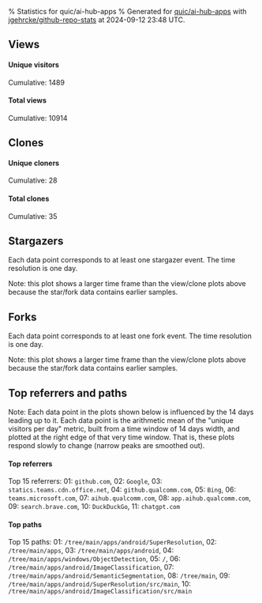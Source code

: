 % Statistics for quic/ai-hub-apps
% Generated for [quic/ai-hub-apps](https://github.com/quic/ai-hub-apps) with [jgehrcke/github-repo-stats](https://github.com/jgehrcke/github-repo-stats) at 2024-09-12 23:48 UTC.


## Views

#### Unique visitors
<div id="chart_views_unique" class="full-width-chart"></div>

Cumulative: 1489

#### Total views
<div id="chart_views_total" class="full-width-chart"></div>

Cumulative: 10914

<div class="pagebreak-for-print"> </div>

## Clones

#### Unique cloners
<div id="chart_clones_unique" class="full-width-chart"></div>

Cumulative: 28

#### Total clones
<div id="chart_clones_total" class="full-width-chart"></div>

Cumulative: 35



<div class="pagebreak-for-print"> </div>



## Stargazers

Each data point corresponds to at least one stargazer event.
The time resolution is one day.

<div id="chart_stargazers" class="full-width-chart"></div>


Note: this plot shows a larger time frame than the view/clone plots above because the star/fork data contains earlier samples.



## Forks

Each data point corresponds to at least one fork event.
The time resolution is one day.

<div id="chart_forks" class="full-width-chart"></div>


Note: this plot shows a larger time frame than the view/clone plots above because the star/fork data contains earlier samples.



<div class="pagebreak-for-print"> </div>



## Top referrers and paths


Note: Each data point in the plots shown below is influenced by the 14 days
leading up to it. Each data point is the arithmetic mean of the "unique
visitors per day" metric, built from a time window of 14 days width, and
plotted at the right edge of that very time window. That is, these plots
respond slowly to change (narrow peaks are smoothed out).




#### Top referrers


<div id="chart_referrers_top_n_alltime" class="full-width-chart"></div>

Top 15 referrers: 01: `github.com`, 02: `Google`, 03: `statics.teams.cdn.office.net`, 04: `github.qualcomm.com`, 05: `Bing`, 06: `teams.microsoft.com`, 07: `aihub.qualcomm.com`, 08: `app.aihub.qualcomm.com`, 09: `search.brave.com`, 10: `DuckDuckGo`, 11: `chatgpt.com`





#### Top paths


<div id="chart_paths_top_n_alltime" class="full-width-chart"></div>

Top 15 paths: 01: `/tree/main/apps/android/SuperResolution`, 02: `/tree/main/apps`, 03: `/tree/main/apps/android`, 04: `/tree/main/apps/windows/ObjectDetection`, 05: `/`, 06: `/tree/main/apps/android/ImageClassification`, 07: `/tree/main/apps/android/SemanticSegmentation`, 08: `/tree/main`, 09: `/tree/main/apps/android/SuperResolution/src/main`, 10: `/tree/main/apps/android/ImageClassification/src/main`


<script type="text/javascript">
    vegaEmbed('#chart_views_unique', {"$schema": "https://vega.github.io/schema/vega-lite/v4.17.0.json", "config": {"arc": {"fill": "#1b1e23"}, "area": {"fill": "#1b1e23"}, "axisBottom": {"domainColor": "#a9b4c4", "gridColor": "#a9b4c4", "labelColor": "#1b1e23", "labelFont": "relative-mono-11-pitch-pro, Menlo, monospace", "tickColor": "#a9b4c4", "titleColor": "#1b1e23", "titleFont": "relative-mono-11-pitch-pro, Menlo, monospace"}, "axisLeft": {"domainColor": "#a9b4c4", "gridColor": "#a9b4c4", "labelColor": "#1b1e23", "labelFont": "relative-mono-11-pitch-pro, Menlo, monospace", "tickColor": "#a9b4c4", "titleColor": "#1b1e23", "titleFont": "relative-mono-11-pitch-pro, Menlo, monospace"}, "axisX": {"grid": false}, "axisY": {"grid": false, "labelBound": true}, "background": "#FFFFFF", "group": {"fill": "#FFFFFF"}, "header": {"fontWeight": 400, "labelFont": "relative-mono-11-pitch-pro, Menlo, monospace", "titleFont": "relative-mono-11-pitch-pro, Menlo, monospace"}, "legend": {"labelFont": "relative-mono-11-pitch-pro, Menlo, monospace", "symbolSize": 200, "symbolType": "circle", "titleFont": "relative-mono-11-pitch-pro, Menlo, monospace"}, "line": {"color": "#1b1e23", "stroke": "#1b1e23"}, "path": {"stroke": "#1b1e23"}, "point": {"color": "#1b1e23", "cursor": "pointer", "filled": true, "size": 20}, "range": {"category": ["#85a2f7", "#ea9755", "#7eb36a", "#f07071", "#bc85d9", "#e587b6", "#a9b4c4", "#d4c05e", "#64b9c4"]}, "style": {"bar": {"fill": "#1b1e23"}, "text": {"font": "relative-mono-11-pitch-pro, Menlo, monospace", "fontWeight": 400}}, "symbol": {"shape": "circle"}, "title": {"anchor": "start", "font": "relative-mono-11-pitch-pro, Menlo, monospace", "fontWeight": 400}, "trail": {"color": "#1b1e23", "stroke": "#1b1e23"}, "view": {"stroke": null}}, "data": {"name": "data-1e461016a64dc0b0993a6940bbe8d0dd"}, "datasets": {"data-1e461016a64dc0b0993a6940bbe8d0dd": [{"time": "2024-08-28T00:00:00+00:00", "views_total": 570, "views_unique": 89}, {"time": "2024-08-29T00:00:00+00:00", "views_total": 1003, "views_unique": 127}, {"time": "2024-08-30T00:00:00+00:00", "views_total": 653, "views_unique": 89}, {"time": "2024-08-31T00:00:00+00:00", "views_total": 355, "views_unique": 61}, {"time": "2024-09-01T00:00:00+00:00", "views_total": 389, "views_unique": 64}, {"time": "2024-09-02T00:00:00+00:00", "views_total": 713, "views_unique": 103}, {"time": "2024-09-03T00:00:00+00:00", "views_total": 868, "views_unique": 99}, {"time": "2024-09-04T00:00:00+00:00", "views_total": 569, "views_unique": 88}, {"time": "2024-09-05T00:00:00+00:00", "views_total": 738, "views_unique": 100}, {"time": "2024-09-06T00:00:00+00:00", "views_total": 1025, "views_unique": 111}, {"time": "2024-09-07T00:00:00+00:00", "views_total": 304, "views_unique": 52}, {"time": "2024-09-08T00:00:00+00:00", "views_total": 356, "views_unique": 60}, {"time": "2024-09-09T00:00:00+00:00", "views_total": 643, "views_unique": 105}, {"time": "2024-09-10T00:00:00+00:00", "views_total": 975, "views_unique": 119}, {"time": "2024-09-11T00:00:00+00:00", "views_total": 749, "views_unique": 97}, {"time": "2024-09-12T00:00:00+00:00", "views_total": 1004, "views_unique": 125}]}, "encoding": {"tooltip": [{"field": "views_unique", "format": ".1f", "title": "views (u)", "type": "quantitative"}, {"field": "time", "format": "%B %e, %Y", "title": "date", "type": "temporal"}], "x": {"axis": {"labelAngle": 25}, "field": "time", "scale": {"domain": ["2024-08-28", "2024-09-12"]}, "timeUnit": "yearmonthdate", "title": "date", "type": "temporal"}, "y": {"axis": {}, "field": "views_unique", "scale": {"domain": [0, 139.70000000000002], "type": "linear", "zero": true}, "title": "unique views per day", "type": "quantitative"}}, "height": 200, "mark": {"point": true, "type": "line"}, "padding": 10, "width": "container"}, {"actions": false, "renderer": "svg"}).catch(console.error);
vegaEmbed('#chart_views_total', {"$schema": "https://vega.github.io/schema/vega-lite/v4.17.0.json", "config": {"arc": {"fill": "#1b1e23"}, "area": {"fill": "#1b1e23"}, "axisBottom": {"domainColor": "#a9b4c4", "gridColor": "#a9b4c4", "labelColor": "#1b1e23", "labelFont": "relative-mono-11-pitch-pro, Menlo, monospace", "tickColor": "#a9b4c4", "titleColor": "#1b1e23", "titleFont": "relative-mono-11-pitch-pro, Menlo, monospace"}, "axisLeft": {"domainColor": "#a9b4c4", "gridColor": "#a9b4c4", "labelColor": "#1b1e23", "labelFont": "relative-mono-11-pitch-pro, Menlo, monospace", "tickColor": "#a9b4c4", "titleColor": "#1b1e23", "titleFont": "relative-mono-11-pitch-pro, Menlo, monospace"}, "axisX": {"grid": false}, "axisY": {"grid": false, "labelBound": true}, "background": "#FFFFFF", "group": {"fill": "#FFFFFF"}, "header": {"fontWeight": 400, "labelFont": "relative-mono-11-pitch-pro, Menlo, monospace", "titleFont": "relative-mono-11-pitch-pro, Menlo, monospace"}, "legend": {"labelFont": "relative-mono-11-pitch-pro, Menlo, monospace", "symbolSize": 200, "symbolType": "circle", "titleFont": "relative-mono-11-pitch-pro, Menlo, monospace"}, "line": {"color": "#1b1e23", "stroke": "#1b1e23"}, "path": {"stroke": "#1b1e23"}, "point": {"color": "#1b1e23", "cursor": "pointer", "filled": true, "size": 20}, "range": {"category": ["#85a2f7", "#ea9755", "#7eb36a", "#f07071", "#bc85d9", "#e587b6", "#a9b4c4", "#d4c05e", "#64b9c4"]}, "style": {"bar": {"fill": "#1b1e23"}, "text": {"font": "relative-mono-11-pitch-pro, Menlo, monospace", "fontWeight": 400}}, "symbol": {"shape": "circle"}, "title": {"anchor": "start", "font": "relative-mono-11-pitch-pro, Menlo, monospace", "fontWeight": 400}, "trail": {"color": "#1b1e23", "stroke": "#1b1e23"}, "view": {"stroke": null}}, "data": {"name": "data-1e461016a64dc0b0993a6940bbe8d0dd"}, "datasets": {"data-1e461016a64dc0b0993a6940bbe8d0dd": [{"time": "2024-08-28T00:00:00+00:00", "views_total": 570, "views_unique": 89}, {"time": "2024-08-29T00:00:00+00:00", "views_total": 1003, "views_unique": 127}, {"time": "2024-08-30T00:00:00+00:00", "views_total": 653, "views_unique": 89}, {"time": "2024-08-31T00:00:00+00:00", "views_total": 355, "views_unique": 61}, {"time": "2024-09-01T00:00:00+00:00", "views_total": 389, "views_unique": 64}, {"time": "2024-09-02T00:00:00+00:00", "views_total": 713, "views_unique": 103}, {"time": "2024-09-03T00:00:00+00:00", "views_total": 868, "views_unique": 99}, {"time": "2024-09-04T00:00:00+00:00", "views_total": 569, "views_unique": 88}, {"time": "2024-09-05T00:00:00+00:00", "views_total": 738, "views_unique": 100}, {"time": "2024-09-06T00:00:00+00:00", "views_total": 1025, "views_unique": 111}, {"time": "2024-09-07T00:00:00+00:00", "views_total": 304, "views_unique": 52}, {"time": "2024-09-08T00:00:00+00:00", "views_total": 356, "views_unique": 60}, {"time": "2024-09-09T00:00:00+00:00", "views_total": 643, "views_unique": 105}, {"time": "2024-09-10T00:00:00+00:00", "views_total": 975, "views_unique": 119}, {"time": "2024-09-11T00:00:00+00:00", "views_total": 749, "views_unique": 97}, {"time": "2024-09-12T00:00:00+00:00", "views_total": 1004, "views_unique": 125}]}, "encoding": {"tooltip": [{"field": "views_total", "format": ".1f", "title": "views (t)", "type": "quantitative"}, {"field": "time", "format": "%B %e, %Y", "title": "date", "type": "temporal"}], "x": {"axis": {"labelAngle": 25}, "field": "time", "scale": {"domain": ["2024-08-28", "2024-09-12"]}, "timeUnit": "yearmonthdate", "title": "date", "type": "temporal"}, "y": {"axis": {"values": [1, 10, 50, 100, 500, 1000, 5000, 10000]}, "field": "views_total", "scale": {"domain": [0, 1127.5], "type": "symlog", "zero": true}, "title": "total views per day", "type": "quantitative"}}, "height": 200, "mark": {"point": true, "type": "line"}, "padding": 10, "width": "container"}, {"actions": false, "renderer": "svg"}).catch(console.error);
vegaEmbed('#chart_clones_unique', {"$schema": "https://vega.github.io/schema/vega-lite/v4.17.0.json", "config": {"arc": {"fill": "#1b1e23"}, "area": {"fill": "#1b1e23"}, "axisBottom": {"domainColor": "#a9b4c4", "gridColor": "#a9b4c4", "labelColor": "#1b1e23", "labelFont": "relative-mono-11-pitch-pro, Menlo, monospace", "tickColor": "#a9b4c4", "titleColor": "#1b1e23", "titleFont": "relative-mono-11-pitch-pro, Menlo, monospace"}, "axisLeft": {"domainColor": "#a9b4c4", "gridColor": "#a9b4c4", "labelColor": "#1b1e23", "labelFont": "relative-mono-11-pitch-pro, Menlo, monospace", "tickColor": "#a9b4c4", "titleColor": "#1b1e23", "titleFont": "relative-mono-11-pitch-pro, Menlo, monospace"}, "axisX": {"grid": false}, "axisY": {"grid": false, "labelBound": true}, "background": "#FFFFFF", "group": {"fill": "#FFFFFF"}, "header": {"fontWeight": 400, "labelFont": "relative-mono-11-pitch-pro, Menlo, monospace", "titleFont": "relative-mono-11-pitch-pro, Menlo, monospace"}, "legend": {"labelFont": "relative-mono-11-pitch-pro, Menlo, monospace", "symbolSize": 200, "symbolType": "circle", "titleFont": "relative-mono-11-pitch-pro, Menlo, monospace"}, "line": {"color": "#1b1e23", "stroke": "#1b1e23"}, "path": {"stroke": "#1b1e23"}, "point": {"color": "#1b1e23", "cursor": "pointer", "filled": true, "size": 20}, "range": {"category": ["#85a2f7", "#ea9755", "#7eb36a", "#f07071", "#bc85d9", "#e587b6", "#a9b4c4", "#d4c05e", "#64b9c4"]}, "style": {"bar": {"fill": "#1b1e23"}, "text": {"font": "relative-mono-11-pitch-pro, Menlo, monospace", "fontWeight": 400}}, "symbol": {"shape": "circle"}, "title": {"anchor": "start", "font": "relative-mono-11-pitch-pro, Menlo, monospace", "fontWeight": 400}, "trail": {"color": "#1b1e23", "stroke": "#1b1e23"}, "view": {"stroke": null}}, "data": {"name": "data-2d6f94b2fe28c00ec48459b4efc6017a"}, "datasets": {"data-2d6f94b2fe28c00ec48459b4efc6017a": [{"clones_total": 1, "clones_unique": 1, "time": "2024-08-28T00:00:00+00:00"}, {"clones_total": 4, "clones_unique": 4, "time": "2024-08-29T00:00:00+00:00"}, {"clones_total": 0, "clones_unique": 0, "time": "2024-08-30T00:00:00+00:00"}, {"clones_total": 2, "clones_unique": 2, "time": "2024-08-31T00:00:00+00:00"}, {"clones_total": 1, "clones_unique": 1, "time": "2024-09-01T00:00:00+00:00"}, {"clones_total": 2, "clones_unique": 2, "time": "2024-09-02T00:00:00+00:00"}, {"clones_total": 3, "clones_unique": 3, "time": "2024-09-03T00:00:00+00:00"}, {"clones_total": 2, "clones_unique": 2, "time": "2024-09-04T00:00:00+00:00"}, {"clones_total": 2, "clones_unique": 1, "time": "2024-09-05T00:00:00+00:00"}, {"clones_total": 6, "clones_unique": 5, "time": "2024-09-06T00:00:00+00:00"}, {"clones_total": 0, "clones_unique": 0, "time": "2024-09-07T00:00:00+00:00"}, {"clones_total": 3, "clones_unique": 1, "time": "2024-09-08T00:00:00+00:00"}, {"clones_total": 2, "clones_unique": 1, "time": "2024-09-09T00:00:00+00:00"}, {"clones_total": 2, "clones_unique": 2, "time": "2024-09-10T00:00:00+00:00"}, {"clones_total": 2, "clones_unique": 2, "time": "2024-09-11T00:00:00+00:00"}, {"clones_total": 3, "clones_unique": 1, "time": "2024-09-12T00:00:00+00:00"}]}, "encoding": {"tooltip": [{"field": "clones_unique", "format": ".1f", "title": "clones (u)", "type": "quantitative"}, {"field": "time", "format": "%B %e, %Y", "title": "date", "type": "temporal"}], "x": {"axis": {"labelAngle": 25}, "field": "time", "scale": {"domain": ["2024-08-28", "2024-09-12"]}, "timeUnit": "yearmonthdate", "title": "date", "type": "temporal"}, "y": {"axis": {}, "field": "clones_unique", "scale": {"domain": [0, 5.5], "type": "linear", "zero": true}, "title": "unique clones per day", "type": "quantitative"}}, "height": 200, "mark": {"point": true, "type": "line"}, "padding": 10, "width": "container"}, {"actions": false, "renderer": "svg"}).catch(console.error);
vegaEmbed('#chart_clones_total', {"$schema": "https://vega.github.io/schema/vega-lite/v4.17.0.json", "config": {"arc": {"fill": "#1b1e23"}, "area": {"fill": "#1b1e23"}, "axisBottom": {"domainColor": "#a9b4c4", "gridColor": "#a9b4c4", "labelColor": "#1b1e23", "labelFont": "relative-mono-11-pitch-pro, Menlo, monospace", "tickColor": "#a9b4c4", "titleColor": "#1b1e23", "titleFont": "relative-mono-11-pitch-pro, Menlo, monospace"}, "axisLeft": {"domainColor": "#a9b4c4", "gridColor": "#a9b4c4", "labelColor": "#1b1e23", "labelFont": "relative-mono-11-pitch-pro, Menlo, monospace", "tickColor": "#a9b4c4", "titleColor": "#1b1e23", "titleFont": "relative-mono-11-pitch-pro, Menlo, monospace"}, "axisX": {"grid": false}, "axisY": {"grid": false, "labelBound": true}, "background": "#FFFFFF", "group": {"fill": "#FFFFFF"}, "header": {"fontWeight": 400, "labelFont": "relative-mono-11-pitch-pro, Menlo, monospace", "titleFont": "relative-mono-11-pitch-pro, Menlo, monospace"}, "legend": {"labelFont": "relative-mono-11-pitch-pro, Menlo, monospace", "symbolSize": 200, "symbolType": "circle", "titleFont": "relative-mono-11-pitch-pro, Menlo, monospace"}, "line": {"color": "#1b1e23", "stroke": "#1b1e23"}, "path": {"stroke": "#1b1e23"}, "point": {"color": "#1b1e23", "cursor": "pointer", "filled": true, "size": 20}, "range": {"category": ["#85a2f7", "#ea9755", "#7eb36a", "#f07071", "#bc85d9", "#e587b6", "#a9b4c4", "#d4c05e", "#64b9c4"]}, "style": {"bar": {"fill": "#1b1e23"}, "text": {"font": "relative-mono-11-pitch-pro, Menlo, monospace", "fontWeight": 400}}, "symbol": {"shape": "circle"}, "title": {"anchor": "start", "font": "relative-mono-11-pitch-pro, Menlo, monospace", "fontWeight": 400}, "trail": {"color": "#1b1e23", "stroke": "#1b1e23"}, "view": {"stroke": null}}, "data": {"name": "data-2d6f94b2fe28c00ec48459b4efc6017a"}, "datasets": {"data-2d6f94b2fe28c00ec48459b4efc6017a": [{"clones_total": 1, "clones_unique": 1, "time": "2024-08-28T00:00:00+00:00"}, {"clones_total": 4, "clones_unique": 4, "time": "2024-08-29T00:00:00+00:00"}, {"clones_total": 0, "clones_unique": 0, "time": "2024-08-30T00:00:00+00:00"}, {"clones_total": 2, "clones_unique": 2, "time": "2024-08-31T00:00:00+00:00"}, {"clones_total": 1, "clones_unique": 1, "time": "2024-09-01T00:00:00+00:00"}, {"clones_total": 2, "clones_unique": 2, "time": "2024-09-02T00:00:00+00:00"}, {"clones_total": 3, "clones_unique": 3, "time": "2024-09-03T00:00:00+00:00"}, {"clones_total": 2, "clones_unique": 2, "time": "2024-09-04T00:00:00+00:00"}, {"clones_total": 2, "clones_unique": 1, "time": "2024-09-05T00:00:00+00:00"}, {"clones_total": 6, "clones_unique": 5, "time": "2024-09-06T00:00:00+00:00"}, {"clones_total": 0, "clones_unique": 0, "time": "2024-09-07T00:00:00+00:00"}, {"clones_total": 3, "clones_unique": 1, "time": "2024-09-08T00:00:00+00:00"}, {"clones_total": 2, "clones_unique": 1, "time": "2024-09-09T00:00:00+00:00"}, {"clones_total": 2, "clones_unique": 2, "time": "2024-09-10T00:00:00+00:00"}, {"clones_total": 2, "clones_unique": 2, "time": "2024-09-11T00:00:00+00:00"}, {"clones_total": 3, "clones_unique": 1, "time": "2024-09-12T00:00:00+00:00"}]}, "encoding": {"tooltip": [{"field": "clones_total", "format": ".1f", "title": "clones (t)", "type": "quantitative"}, {"field": "time", "format": "%B %e, %Y", "title": "date", "type": "temporal"}], "x": {"axis": {"labelAngle": 25}, "field": "time", "scale": {"domain": ["2024-08-28", "2024-09-12"]}, "timeUnit": "yearmonthdate", "title": "date", "type": "temporal"}, "y": {"axis": {}, "field": "clones_total", "scale": {"domain": [0, 6.6000000000000005], "type": "linear", "zero": true}, "title": "total clones per day", "type": "quantitative"}}, "height": 200, "mark": {"point": true, "type": "line"}, "padding": 10, "width": "container"}, {"actions": false, "renderer": "svg"}).catch(console.error);
vegaEmbed('#chart_stargazers', {"$schema": "https://vega.github.io/schema/vega-lite/v4.17.0.json", "config": {"arc": {"fill": "#1b1e23"}, "area": {"fill": "#1b1e23"}, "axisBottom": {"domainColor": "#a9b4c4", "gridColor": "#a9b4c4", "labelColor": "#1b1e23", "labelFont": "relative-mono-11-pitch-pro, Menlo, monospace", "tickColor": "#a9b4c4", "titleColor": "#1b1e23", "titleFont": "relative-mono-11-pitch-pro, Menlo, monospace"}, "axisLeft": {"domainColor": "#a9b4c4", "gridColor": "#a9b4c4", "labelColor": "#1b1e23", "labelFont": "relative-mono-11-pitch-pro, Menlo, monospace", "tickColor": "#a9b4c4", "titleColor": "#1b1e23", "titleFont": "relative-mono-11-pitch-pro, Menlo, monospace"}, "axisX": {"grid": false}, "axisY": {"grid": false}, "background": "#FFFFFF", "group": {"fill": "#FFFFFF"}, "header": {"fontWeight": 400, "labelFont": "relative-mono-11-pitch-pro, Menlo, monospace", "titleFont": "relative-mono-11-pitch-pro, Menlo, monospace"}, "legend": {"labelFont": "relative-mono-11-pitch-pro, Menlo, monospace", "symbolSize": 200, "symbolType": "circle", "titleFont": "relative-mono-11-pitch-pro, Menlo, monospace"}, "line": {"color": "#1b1e23", "stroke": "#1b1e23"}, "path": {"stroke": "#1b1e23"}, "point": {"color": "#1b1e23", "cursor": "pointer", "filled": true, "size": 50}, "range": {"category": ["#85a2f7", "#ea9755", "#7eb36a", "#f07071", "#bc85d9", "#e587b6", "#a9b4c4", "#d4c05e", "#64b9c4"]}, "style": {"bar": {"fill": "#1b1e23"}, "text": {"font": "relative-mono-11-pitch-pro, Menlo, monospace", "fontWeight": 400}}, "symbol": {"shape": "circle"}, "title": {"anchor": "start", "font": "relative-mono-11-pitch-pro, Menlo, monospace", "fontWeight": 400}, "trail": {"color": "#1b1e23", "stroke": "#1b1e23"}, "view": {"stroke": null}}, "data": {"name": "data-e37f1631de1e588c5cdc7e263ae7b6ea"}, "datasets": {"data-e37f1631de1e588c5cdc7e263ae7b6ea": [{"stars_cumulative": 1, "time": "2024-07-18T08:59:06+00:00"}, {"stars_cumulative": 2, "time": "2024-07-29T04:15:28+00:00"}, {"stars_cumulative": 3, "time": "2024-07-30T04:03:09+00:00"}, {"stars_cumulative": 4, "time": "2024-08-01T13:02:48+00:00"}, {"stars_cumulative": 5, "time": "2024-08-01T23:12:09+00:00"}, {"stars_cumulative": 6, "time": "2024-08-02T06:20:16+00:00"}, {"stars_cumulative": 7, "time": "2024-08-04T12:31:59+00:00"}, {"stars_cumulative": 8, "time": "2024-08-05T13:00:15+00:00"}, {"stars_cumulative": 9, "time": "2024-08-07T21:25:29+00:00"}, {"stars_cumulative": 10, "time": "2024-08-08T15:24:35+00:00"}, {"stars_cumulative": 11, "time": "2024-08-14T02:08:26+00:00"}, {"stars_cumulative": 12, "time": "2024-08-17T05:11:08+00:00"}, {"stars_cumulative": 13, "time": "2024-08-22T23:17:37+00:00"}, {"stars_cumulative": 14, "time": "2024-08-27T07:15:18+00:00"}, {"stars_cumulative": 15, "time": "2024-08-29T01:18:28+00:00"}, {"stars_cumulative": 16, "time": "2024-08-29T07:09:00+00:00"}, {"stars_cumulative": 17, "time": "2024-08-29T22:49:17+00:00"}, {"stars_cumulative": 18, "time": "2024-09-02T05:16:01+00:00"}, {"stars_cumulative": 19, "time": "2024-09-03T01:53:17+00:00"}, {"stars_cumulative": 20, "time": "2024-09-06T18:25:05+00:00"}, {"stars_cumulative": 21, "time": "2024-09-07T04:36:31+00:00"}, {"stars_cumulative": 22, "time": "2024-09-10T08:58:53+00:00"}]}, "encoding": {"tooltip": [{"field": "stars_cumulative", "format": "d", "title": "stars", "type": "quantitative"}, {"field": "time", "format": "%B %e, %Y", "title": "date", "type": "temporal"}], "x": {"axis": {"labelAngle": 25}, "field": "time", "scale": {"domain": ["2024-07-18", "2024-09-12"]}, "timeUnit": "yearmonthdate", "title": "date", "type": "temporal"}, "y": {"field": "stars_cumulative", "scale": {"domain": [0, 24.200000000000003], "zero": true}, "title": "stargazer count (cumulative)", "type": "quantitative"}}, "height": 300, "mark": {"point": true, "type": "line"}, "padding": 10, "width": "container"}, {"actions": false, "renderer": "svg"}).catch(console.error);
vegaEmbed('#chart_forks', {"$schema": "https://vega.github.io/schema/vega-lite/v4.17.0.json", "config": {"arc": {"fill": "#1b1e23"}, "area": {"fill": "#1b1e23"}, "axisBottom": {"domainColor": "#a9b4c4", "gridColor": "#a9b4c4", "labelColor": "#1b1e23", "labelFont": "relative-mono-11-pitch-pro, Menlo, monospace", "tickColor": "#a9b4c4", "titleColor": "#1b1e23", "titleFont": "relative-mono-11-pitch-pro, Menlo, monospace"}, "axisLeft": {"domainColor": "#a9b4c4", "gridColor": "#a9b4c4", "labelColor": "#1b1e23", "labelFont": "relative-mono-11-pitch-pro, Menlo, monospace", "tickColor": "#a9b4c4", "titleColor": "#1b1e23", "titleFont": "relative-mono-11-pitch-pro, Menlo, monospace"}, "axisX": {"grid": false}, "axisY": {"grid": false}, "background": "#FFFFFF", "group": {"fill": "#FFFFFF"}, "header": {"fontWeight": 400, "labelFont": "relative-mono-11-pitch-pro, Menlo, monospace", "titleFont": "relative-mono-11-pitch-pro, Menlo, monospace"}, "legend": {"labelFont": "relative-mono-11-pitch-pro, Menlo, monospace", "symbolSize": 200, "symbolType": "circle", "titleFont": "relative-mono-11-pitch-pro, Menlo, monospace"}, "line": {"color": "#1b1e23", "stroke": "#1b1e23"}, "path": {"stroke": "#1b1e23"}, "point": {"color": "#1b1e23", "cursor": "pointer", "filled": true, "size": 50}, "range": {"category": ["#85a2f7", "#ea9755", "#7eb36a", "#f07071", "#bc85d9", "#e587b6", "#a9b4c4", "#d4c05e", "#64b9c4"]}, "style": {"bar": {"fill": "#1b1e23"}, "text": {"font": "relative-mono-11-pitch-pro, Menlo, monospace", "fontWeight": 400}}, "symbol": {"shape": "circle"}, "title": {"anchor": "start", "font": "relative-mono-11-pitch-pro, Menlo, monospace", "fontWeight": 400}, "trail": {"color": "#1b1e23", "stroke": "#1b1e23"}, "view": {"stroke": null}}, "data": {"name": "data-b06ddbae1cbcc9e003157c24e019d007"}, "datasets": {"data-b06ddbae1cbcc9e003157c24e019d007": [{"forks_cumulative": 1, "time": "2024-07-22T17:49:41+00:00"}, {"forks_cumulative": 2, "time": "2024-07-31T01:58:15+00:00"}, {"forks_cumulative": 3, "time": "2024-08-01T09:22:40+00:00"}, {"forks_cumulative": 4, "time": "2024-08-26T02:10:10+00:00"}]}, "encoding": {"tooltip": [{"field": "forks_cumulative", "format": "d", "title": "forks", "type": "quantitative"}, {"field": "time", "format": "%B %e, %Y", "title": "date", "type": "temporal"}], "x": {"axis": {"labelAngle": 25}, "field": "time", "scale": {"domain": ["2024-07-18", "2024-09-12"]}, "timeUnit": "yearmonthdate", "title": "date", "type": "temporal"}, "y": {"field": "forks_cumulative", "scale": {"domain": [0, 4.4], "zero": true}, "title": "fork count (cumulative)", "type": "quantitative"}}, "height": 300, "mark": {"point": true, "type": "line"}, "padding": 10, "width": "container"}, {"actions": false, "renderer": "svg"}).catch(console.error);
vegaEmbed('#chart_referrers_top_n_alltime', {"$schema": "https://vega.github.io/schema/vega-lite/v4.17.0.json", "config": {"arc": {"fill": "#1b1e23"}, "area": {"fill": "#1b1e23"}, "axisBottom": {"domainColor": "#a9b4c4", "gridColor": "#a9b4c4", "labelColor": "#1b1e23", "labelFont": "relative-mono-11-pitch-pro, Menlo, monospace", "tickColor": "#a9b4c4", "titleColor": "#1b1e23", "titleFont": "relative-mono-11-pitch-pro, Menlo, monospace"}, "axisLeft": {"domainColor": "#a9b4c4", "gridColor": "#a9b4c4", "labelColor": "#1b1e23", "labelFont": "relative-mono-11-pitch-pro, Menlo, monospace", "tickColor": "#a9b4c4", "titleColor": "#1b1e23", "titleFont": "relative-mono-11-pitch-pro, Menlo, monospace"}, "axisX": {"grid": false}, "axisY": {"grid": false}, "background": "#FFFFFF", "group": {"fill": "#FFFFFF"}, "header": {"fontWeight": 400, "labelFont": "relative-mono-11-pitch-pro, Menlo, monospace", "titleFont": "relative-mono-11-pitch-pro, Menlo, monospace"}, "legend": {"labelFont": "relative-mono-11-pitch-pro, Menlo, monospace", "symbolSize": 200, "symbolType": "circle", "titleFont": "relative-mono-11-pitch-pro, Menlo, monospace"}, "line": {"color": "#1b1e23", "stroke": "#1b1e23"}, "path": {"stroke": "#1b1e23"}, "point": {"color": "#1b1e23", "cursor": "pointer", "filled": true, "size": 30}, "range": {"category": ["#85a2f7", "#ea9755", "#7eb36a", "#f07071", "#bc85d9", "#e587b6", "#a9b4c4", "#d4c05e", "#64b9c4"]}, "style": {"bar": {"fill": "#1b1e23"}, "text": {"font": "relative-mono-11-pitch-pro, Menlo, monospace", "fontWeight": 400}}, "symbol": {"shape": "circle"}, "title": {"anchor": "start", "font": "relative-mono-11-pitch-pro, Menlo, monospace", "fontWeight": 400}, "trail": {"color": "#1b1e23", "stroke": "#1b1e23"}, "view": {"stroke": null}}, "data": {"name": "data-22724bfac915c590b3a5ac4709c364b9"}, "datasets": {"data-22724bfac915c590b3a5ac4709c364b9": [{"referrer": "github.com", "time": "2024-09-11T00:00:00+00:00", "views_unique": 51, "views_unique_norm": 3.642857142857143}, {"referrer": "github.com", "time": "2024-09-12T00:00:00+00:00", "views_unique": 56, "views_unique_norm": 4.0}, {"referrer": "Google", "time": "2024-09-11T00:00:00+00:00", "views_unique": 48, "views_unique_norm": 3.4285714285714284}, {"referrer": "Google", "time": "2024-09-12T00:00:00+00:00", "views_unique": 48, "views_unique_norm": 3.4285714285714284}, {"referrer": "statics.teams.cdn.office.net", "time": "2024-09-11T00:00:00+00:00", "views_unique": 26, "views_unique_norm": 1.8571428571428572}, {"referrer": "statics.teams.cdn.office.net", "time": "2024-09-12T00:00:00+00:00", "views_unique": 23, "views_unique_norm": 1.6428571428571428}, {"referrer": "github.qualcomm.com", "time": "2024-09-11T00:00:00+00:00", "views_unique": 9, "views_unique_norm": 0.6428571428571429}, {"referrer": "github.qualcomm.com", "time": "2024-09-12T00:00:00+00:00", "views_unique": 9, "views_unique_norm": 0.6428571428571429}, {"referrer": "Bing", "time": "2024-09-11T00:00:00+00:00", "views_unique": 7, "views_unique_norm": 0.5}, {"referrer": "Bing", "time": "2024-09-12T00:00:00+00:00", "views_unique": 4, "views_unique_norm": 0.2857142857142857}, {"referrer": "teams.microsoft.com", "time": "2024-09-11T00:00:00+00:00", "views_unique": 2, "views_unique_norm": 0.14285714285714285}, {"referrer": "teams.microsoft.com", "time": "2024-09-12T00:00:00+00:00", "views_unique": 3, "views_unique_norm": 0.21428571428571427}, {"referrer": "aihub.qualcomm.com", "time": "2024-09-11T00:00:00+00:00", "views_unique": 2, "views_unique_norm": 0.14285714285714285}, {"referrer": "aihub.qualcomm.com", "time": "2024-09-12T00:00:00+00:00", "views_unique": 3, "views_unique_norm": 0.21428571428571427}]}, "encoding": {"color": {"field": "referrer", "legend": {"direction": "vertical", "orient": "top", "title": "Legend:"}, "sort": {"field": "order"}, "type": "nominal"}, "tooltip": [{"field": "referrer", "type": "nominal"}, {"field": "views_unique_norm", "format": ".2f", "title": "views (14d mean)", "type": "quantitative"}, {"field": "time", "format": "%B %e, %Y", "title": "date", "type": "temporal"}], "x": {"axis": {"labelAngle": 25}, "field": "time", "scale": {"domain": ["2024-08-28", "2024-09-12"]}, "timeUnit": "yearmonthdate", "title": "date", "type": "temporal"}, "y": {"field": "views_unique_norm", "scale": {"domain": [0, 4.4], "type": "linear", "zero": true}, "title": "unique visitors per day (mean from last 14 days)", "type": "quantitative"}}, "height": 300, "mark": {"point": true, "type": "line"}, "padding": 10, "width": "container"}, {"actions": false, "renderer": "svg"}).catch(console.error);
vegaEmbed('#chart_paths_top_n_alltime', {"$schema": "https://vega.github.io/schema/vega-lite/v4.17.0.json", "config": {"arc": {"fill": "#1b1e23"}, "area": {"fill": "#1b1e23"}, "axisBottom": {"domainColor": "#a9b4c4", "gridColor": "#a9b4c4", "labelColor": "#1b1e23", "labelFont": "relative-mono-11-pitch-pro, Menlo, monospace", "tickColor": "#a9b4c4", "titleColor": "#1b1e23", "titleFont": "relative-mono-11-pitch-pro, Menlo, monospace"}, "axisLeft": {"domainColor": "#a9b4c4", "gridColor": "#a9b4c4", "labelColor": "#1b1e23", "labelFont": "relative-mono-11-pitch-pro, Menlo, monospace", "tickColor": "#a9b4c4", "titleColor": "#1b1e23", "titleFont": "relative-mono-11-pitch-pro, Menlo, monospace"}, "axisX": {"grid": false}, "axisY": {"grid": false}, "background": "#FFFFFF", "group": {"fill": "#FFFFFF"}, "header": {"fontWeight": 400, "labelFont": "relative-mono-11-pitch-pro, Menlo, monospace", "titleFont": "relative-mono-11-pitch-pro, Menlo, monospace"}, "legend": {"labelFont": "relative-mono-11-pitch-pro, Menlo, monospace", "symbolSize": 200, "symbolType": "circle", "titleFont": "relative-mono-11-pitch-pro, Menlo, monospace"}, "line": {"color": "#1b1e23", "stroke": "#1b1e23"}, "path": {"stroke": "#1b1e23"}, "point": {"color": "#1b1e23", "cursor": "pointer", "filled": true, "size": 30}, "range": {"category": ["#85a2f7", "#ea9755", "#7eb36a", "#f07071", "#bc85d9", "#e587b6", "#a9b4c4", "#d4c05e", "#64b9c4"]}, "style": {"bar": {"fill": "#1b1e23"}, "text": {"font": "relative-mono-11-pitch-pro, Menlo, monospace", "fontWeight": 400}}, "symbol": {"shape": "circle"}, "title": {"anchor": "start", "font": "relative-mono-11-pitch-pro, Menlo, monospace", "fontWeight": 400}, "trail": {"color": "#1b1e23", "stroke": "#1b1e23"}, "view": {"stroke": null}}, "data": {"name": "data-dd3a94fefed74edb839114ad753bdfec"}, "datasets": {"data-dd3a94fefed74edb839114ad753bdfec": [{"path": "/tree/main/apps/android/SuperResolution", "time": "2024-09-11T00:00:00+00:00", "views_unique": 575, "views_unique_norm": 41.07142857142857}, {"path": "/tree/main/apps/android/SuperResolution", "time": "2024-09-12T00:00:00+00:00", "views_unique": 554, "views_unique_norm": 39.57142857142857}, {"path": "/tree/main/apps", "time": "2024-09-11T00:00:00+00:00", "views_unique": 351, "views_unique_norm": 25.071428571428573}, {"path": "/tree/main/apps", "time": "2024-09-12T00:00:00+00:00", "views_unique": 350, "views_unique_norm": 25.0}, {"path": "/tree/main/apps/android", "time": "2024-09-11T00:00:00+00:00", "views_unique": 194, "views_unique_norm": 13.857142857142858}, {"path": "/tree/main/apps/android", "time": "2024-09-12T00:00:00+00:00", "views_unique": 194, "views_unique_norm": 13.857142857142858}, {"path": "/tree/main/apps/windows/ObjectDetection", "time": "2024-09-11T00:00:00+00:00", "views_unique": 173, "views_unique_norm": 12.357142857142858}, {"path": "/tree/main/apps/windows/ObjectDetection", "time": "2024-09-12T00:00:00+00:00", "views_unique": 172, "views_unique_norm": 12.285714285714286}, {"path": "/", "time": "2024-09-11T00:00:00+00:00", "views_unique": 167, "views_unique_norm": 11.928571428571429}, {"path": "/", "time": "2024-09-12T00:00:00+00:00", "views_unique": 170, "views_unique_norm": 12.142857142857142}, {"path": "/tree/main/apps/android/ImageClassification", "time": "2024-09-11T00:00:00+00:00", "views_unique": 157, "views_unique_norm": 11.214285714285714}, {"path": "/tree/main/apps/android/ImageClassification", "time": "2024-09-12T00:00:00+00:00", "views_unique": 153, "views_unique_norm": 10.928571428571429}, {"path": "/tree/main/apps/android/SemanticSegmentation", "time": "2024-09-11T00:00:00+00:00", "views_unique": 113, "views_unique_norm": 8.071428571428571}, {"path": "/tree/main/apps/android/SemanticSegmentation", "time": "2024-09-12T00:00:00+00:00", "views_unique": 110, "views_unique_norm": 7.857142857142857}]}, "encoding": {"color": {"field": "path", "legend": {"direction": "vertical", "orient": "top", "title": "Legend:"}, "sort": {"field": "order"}, "type": "nominal"}, "tooltip": [{"field": "path", "type": "nominal"}, {"field": "views_unique_norm", "format": ".2f", "title": "views (14d mean)", "type": "quantitative"}, {"field": "time", "format": "%B %e, %Y", "title": "date", "type": "temporal"}], "x": {"axis": {"labelAngle": 25}, "field": "time", "scale": {"domain": ["2024-08-28", "2024-09-12"]}, "timeUnit": "yearmonthdate", "title": "date", "type": "temporal"}, "y": {"field": "views_unique_norm", "scale": {"domain": [0, 45.17857142857143], "type": "symlog", "zero": true}, "title": "unique visitors per day (mean from last 14 days)", "type": "quantitative"}}, "height": 300, "mark": {"point": true, "type": "line"}, "padding": 10, "width": "container"}, {"actions": false, "renderer": "svg"}).catch(console.error);
    </script>